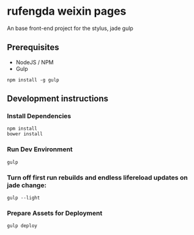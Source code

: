 # rufengda weixin pages


An base front-end project for the stylus, jade gulp 
## Prerequisites

* NodeJS / NPM
* Gulp

```
npm install -g gulp
```

## Development instructions

### Install Dependencies

```
npm install
bower install
```

### Run Dev Environment

```
gulp
```

### Turn off first run rebuilds and endless lifereload updates on jade change:

```
gulp --light
```

<!-- ### Test

```
gulp test
``` -->

### Prepare Assets for Deployment

```
gulp deploy
```
